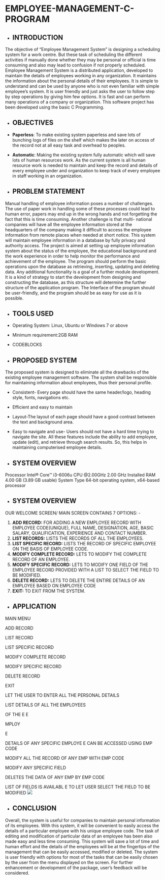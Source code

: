 # EMPLOYEE-MANAGEMENT-C-PROGRAM

- ## INTRODUCTION

The objective of “Employee Management System” is designing a scheduling system for a work centre. But these task of scheduling the different activities if manually done whether they may be personal or official is time consuming and also may lead to confusion if not properly scheduled. Employee Management System is a distributed application, developed to maintain the details of employees working in any organization. It maintains the information about the personal details of their employees. It is simple to understand and can be used by anyone who is not even familiar with simple employee’s system. It is user friendly and just asks the user to follow step by step operations by giving him few options. It is fast and can perform many operations of a company or organization. This software project has been developed using the basic C Programming.



- ## OBJECTIVES

- **Paperless**: To make existing system paperless and save lots of bunching logs of files on the shelf which makes the later on access of the record not at all easy task and overhead to peoples.
-  **Automatic**: Making the existing system fully automatic which will save lots of human resources work. As the current system is all human resource work is needed to maintain and keep the record and details of every employee under and organization to keep track of every employee in staff working in an organization.

- ## PROBLEM STATEMENT

Manual handling of employee information poses a number of challenges. The use of paper work in handling some of these processes could lead to human error, papers may end up in the wrong hands and not forgetting the fact that this is time consuming. Another challenge is that multi- national companies will have all the employee information stored at the headquarters of the company making it difficult to access the employee information from remote places when needed at short notice. This system will maintain employee information in a database by fully privacy and authority access. The project is aimed at setting up employee information system about the status of the employee, the educational background and the work experience in order to help monitor the performance and achievement of the employee. The program should perform the basic operations upon the database as retrieving, inserting, updating and deleting data. Any additional functionality is a goal of a further module development. It is a kind of strategy to start the development from designing and constructing the database, as this structure will determine the further structure of the application program. The Interface of the program should be user-friendly, and the program should be as easy for use as it is possible.

- ## TOOLS USED
- Operating System: Linux, Ubuntu or Windows 7 or above
- Minimum requirement:2GB RAM
- CODEBLOCKS

- ## PROPOSED SYSTEM

The proposed system is designed to eliminate all the drawbacks of the existing employee management software. The system shall be responsible for maintaining information about employees, thus their personal profile.
- Consistent- Every page should have the same header/logo, heading style, fonts, navigations etc.
- Efficient and easy to maintain
- Layout-The layout of each page should have a good contrast between the text and background area.
- Easy to navigate and use- Users should not have a hard time trying to navigate the site.
All these features include the ability to add employee, update (edit), and retrieve through search results. So, this helps in maintaining computerised employee details.



- ## SYSTEM OVERVIEW

Processor	Intel® Core™ i3-6006u CPU @2.00GHz 2.00 GHz Installed RAM	4.00 GB (3.89 GB usable)
System Type	64-bit operating system, x64-based processor

- ## SYSTEM OVERVIEW

OUR	WELCOME	SCREEN/	MAIN	SCREEN	CONTAINS	7 OPTIONS: -

1. **ADD RECORD:** FOR ADDING A NEW EMPLOYEE RECORD WITH EMPLOYEE CODE(UNIQUE), FULL NAME, DESIGNATION, AGE, BASIC SALARY, QUALIFICATION, EXPERIENCE AND CONTACT NUMBER.
2. **LIST RECORDS:** LISTS THE RECORDS OF ALL THE EMPLOYEES.
3. **LIST SPECIFIC RECORD:** LISTS THE RECORD OF SPECIFIC EMPLOYEE ON THE BASIS OF EMPLOYEE CODE.
4. **MODIFY COMPLETE RECORD:** LETS TO MODIFY THE COMPLETE RECORD OF AN EMPLOYEE.
5. **MODIFY SPECIFIC RECORD:** LETS TO MODIFY ONE FIELD OF THE EMPLOYEE RECORD PROVIDED WITH A LIST TO SELECT THE FIELD TO BE MODIFIED.
6. **DELETE RECORD:** LETS TO DELETE THE ENTIRE DETAILS OF AN EMPLOYEE BASED ON EMPLOYEE CODE
7. **EXIT:** TO EXIT FROM THE SYSTEM.

- ## APPLICATION












MAIN MENU

ADD RECORD

LIST RECORD

LIST SPECIFIC RECORD

MODIFY COMPLETE RECORD

MODIFY SPECIFIC RECORD

DELETE RECORD

EXIT

LET THE USER TO ENTER ALL THE PERSONAL DETAILS

LIST DETAILS OF ALL THE EMPLOYEES

OF THE E	E

MPLOY

E

DETAILS OF ANY SPECIFIC EMPLOYE E CAN BE ACCESSED USING EMP CODE

MODIFY ALL THE RECORD OF ANY EMP WITH EMP CODE

MODIFY ANY SPECIFIC FIELD

DELETES THE DATA OF ANY EMP BY EMP CODE

LIST OF FIELDS IS AVAILABL E TO LET USER SELECT THE FIELD TO BE MODIFIED
![](Aspose.Words.10e8dbbf-bb89-45cc-b004-292b3d4b45a5.001.png)

- ## CONCLUSION
Overall, the system is useful for companies to maintain personal information of its employees. With this system, it will be convenient to easily access the details of a particular employee with his unique employee code. The task of editing and modification of particular data of an employee has been also made easy and less time consuming. This system will save a lot of time and human effort and the details of the employees will be at the fingertips of the management that can be easily accessed, modified or deleted. The system is user friendly with options for most of the tasks that can be easily chosen by the user from the menu displayed on the screen. For further enhancement or development of the package, user’s feedback will be considered.








